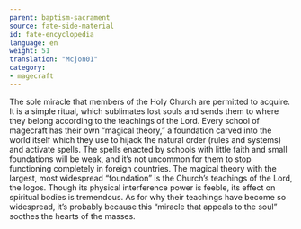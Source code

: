```yaml
---
parent: baptism-sacrament
source: fate-side-material
id: fate-encyclopedia
language: en
weight: 51
translation: "Mcjon01"
category:
- magecraft
---
```


The sole miracle that members of the Holy Church are permitted to acquire.
It is a simple ritual, which sublimates lost souls and sends them to where they belong according to the teachings of the Lord.
Every school of magecraft has their own “magical theory,” a foundation carved into the world itself which they use to hijack the natural order (rules and systems) and activate spells.
The spells enacted by schools with little faith and small foundations will be weak, and it’s not uncommon for them to stop functioning completely in foreign countries.
The magical theory with the largest, most widespread “foundation” is the Church’s teachings of the Lord, the logos.
Though its physical interference power is feeble, its effect on spiritual bodies is tremendous.
As for why their teachings have become so widespread, it’s probably because this “miracle that appeals to the soul” soothes the hearts of the masses.
